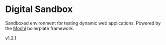 # Digital Sandbox
Sandboxed environment for testing dynamic web applications. Powered by the <a href="https://github.com/codeworksdev/mochi">Mochi</a> boilerplate framework.

v1.3.1
